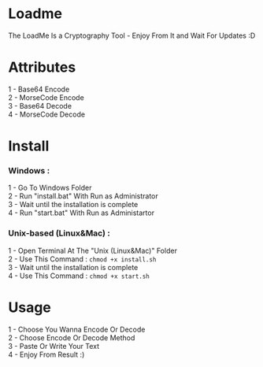 # Loadme
The LoadMe Is a Cryptography Tool - Enjoy From It and Wait For Updates :D

# Attributes
1 - Base64 Encode <br>
2 - MorseCode Encode  <br>
3 - Base64 Decode  <br>
4 - MorseCode Decode  <br>

# Install
### Windows : 
 1 - Go To Windows Folder  <br> 
 2 - Run "install.bat" With Run as Administrator  <br>
 3 - Wait until the installation is complete  <br>
 4 - Run "start.bat" With Run as Administartor  <br>
### Unix-based (Linux&Mac) :
  1 - Open Terminal At The "Unix (Linux&Mac)" Folder  <br>
  2 - Use This Command : `chmod +x install.sh`  <br>
  3 - Wait until the installation is complete  <br>
  4 - Use This Command : `chmod +x start.sh` <br>
  
  
# Usage
 1 - Choose You Wanna Encode Or Decode <br>
 2 - Choose Encode Or Decode Method <br>
 3 - Paste Or Write Your Text <br>
 4 - Enjoy From Result :) 
  
